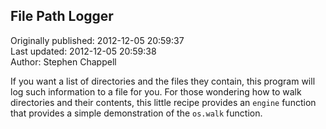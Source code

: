 ## File Path Logger  
Originally published: 2012-12-05 20:59:37  
Last updated: 2012-12-05 20:59:38  
Author: Stephen Chappell  
  
If you want a list of directories and the files they contain, this program will log such information to a file for you. For those wondering how to walk directories and their contents, this little recipe provides an `engine` function that provides a simple demonstration of the `os.walk` function.